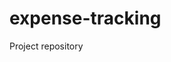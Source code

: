 # expense-tracking

Project repository

<!-- Update 2024-11-24T17:50:13+05:30 -->
<!-- Update 2024-11-25T18:27:17+05:30 -->
<!-- Update 2024-12-10T11:38:20+05:30 -->
<!-- Update 2024-12-28T17:47:24+05:30 -->
<!-- Update 2025-01-01T18:07:26+05:30 -->
<!-- Update 2025-01-01T06:39:26+05:30 -->
<!-- Update 2025-01-10T16:52:28+05:30 -->
<!-- Update 2025-01-11T07:13:28+05:30 -->
<!-- Update 2025-01-11T13:21:28+05:30 -->
<!-- Update 2025-02-17T14:38:34+05:30 -->
<!-- Update 2025-02-17T15:45:34+05:30 -->
<!-- Update 2025-03-15T12:39:37+05:30 -->
<!-- Update 2025-03-16T07:39:38+05:30 -->
<!-- Update 2025-03-16T11:18:38+05:30 -->